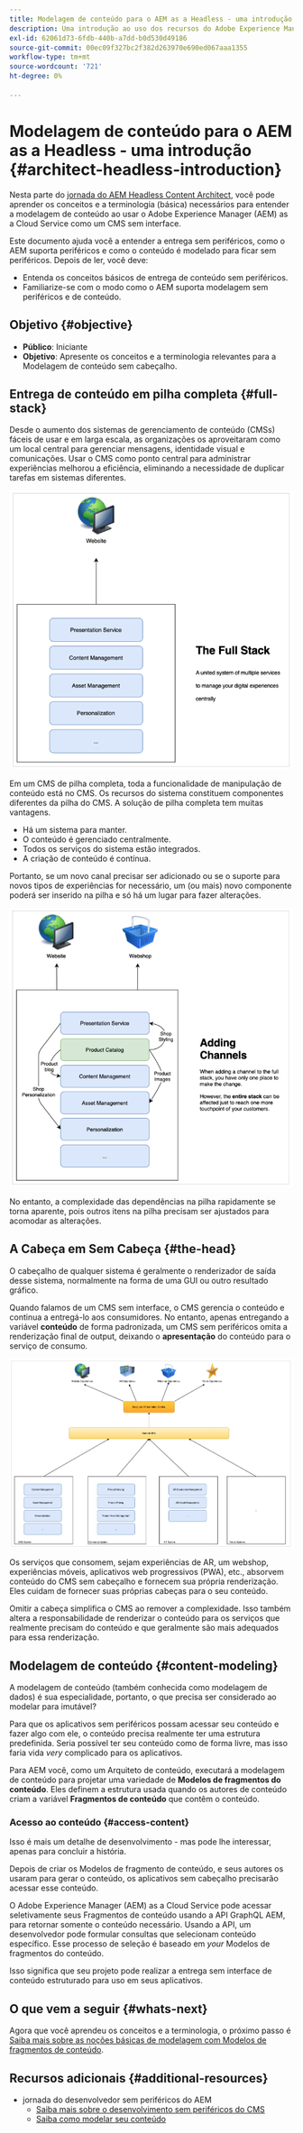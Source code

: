 ```yaml
---
title: Modelagem de conteúdo para o AEM as a Headless - uma introdução
description: Uma introdução ao uso dos recursos do Adobe Experience Manager as a Cloud Service as a Headless CMS para modelar o conteúdo do seu projeto.
exl-id: 62061d73-6fdb-440b-a7dd-b0d530d49186
source-git-commit: 00ec09f327bc2f382d263970e690ed067aaa1355
workflow-type: tm+mt
source-wordcount: '721'
ht-degree: 0%

---
```


# Modelagem de conteúdo para o AEM as a Headless - uma introdução {#architect-headless-introduction}

Nesta parte do [jornada do AEM Headless Content Architect](overview.md), você pode aprender os conceitos e a terminologia (básica) necessários para entender a modelagem de conteúdo ao usar o Adobe Experience Manager (AEM) as a Cloud Service como um CMS sem interface.

Este documento ajuda você a entender a entrega sem periféricos, como o AEM suporta periféricos e como o conteúdo é modelado para ficar sem periféricos. Depois de ler, você deve:

* Entenda os conceitos básicos de entrega de conteúdo sem periféricos.
* Familiarize-se com o modo como o AEM suporta modelagem sem periféricos e de conteúdo.

## Objetivo {#objective}

* **Público**: Iniciante
* **Objetivo**: Apresente os conceitos e a terminologia relevantes para a Modelagem de conteúdo sem cabeçalho.

## Entrega de conteúdo em pilha completa {#full-stack}

Desde o aumento dos sistemas de gerenciamento de conteúdo (CMSs) fáceis de usar e em larga escala, as organizações os aproveitaram como um local central para gerenciar mensagens, identidade visual e comunicações. Usar o CMS como ponto central para administrar experiências melhorou a eficiência, eliminando a necessidade de duplicar tarefas em sistemas diferentes.

![O CMS clássico de pilha completa](/help/journey-headless/developer/assets/full-stack.png)

Em um CMS de pilha completa, toda a funcionalidade de manipulação de conteúdo está no CMS. Os recursos do sistema constituem componentes diferentes da pilha do CMS. A solução de pilha completa tem muitas vantagens.

* Há um sistema para manter.
* O conteúdo é gerenciado centralmente.
* Todos os serviços do sistema estão integrados.
* A criação de conteúdo é contínua.

Portanto, se um novo canal precisar ser adicionado ou se o suporte para novos tipos de experiências for necessário, um (ou mais) novo componente poderá ser inserido na pilha e só há um lugar para fazer alterações.

![Adicionar um novo canal à pilha](/help/journey-headless/developer/assets/adding-channel.png)

No entanto, a complexidade das dependências na pilha rapidamente se torna aparente, pois outros itens na pilha precisam ser ajustados para acomodar as alterações.

## A Cabeça em Sem Cabeça {#the-head}

O cabeçalho de qualquer sistema é geralmente o renderizador de saída desse sistema, normalmente na forma de uma GUI ou outro resultado gráfico.

Quando falamos de um CMS sem interface, o CMS gerencia o conteúdo e continua a entregá-lo aos consumidores. No entanto, apenas entregando a variável **conteúdo** de forma padronizada, um CMS sem periféricos omita a renderização final de output, deixando o **apresentação** do conteúdo para o serviço de consumo.

![CMS sem periféricos](/help/journey-headless/developer/assets/headless-cms.png)

Os serviços que consomem, sejam experiências de AR, um webshop, experiências móveis, aplicativos web progressivos (PWA), etc., absorvem conteúdo do CMS sem cabeçalho e fornecem sua própria renderização. Eles cuidam de fornecer suas próprias cabeças para o seu conteúdo.

Omitir a cabeça simplifica o CMS ao remover a complexidade. Isso também altera a responsabilidade de renderizar o conteúdo para os serviços que realmente precisam do conteúdo e que geralmente são mais adequados para essa renderização.

## Modelagem de conteúdo {#content-modeling}

A modelagem de conteúdo (também conhecida como modelagem de dados) é sua especialidade, portanto, o que precisa ser considerado ao modelar para imutável?

Para que os aplicativos sem periféricos possam acessar seu conteúdo e fazer algo com ele, o conteúdo precisa realmente ter uma estrutura predefinida. Seria possível ter seu conteúdo como de forma livre, mas isso faria vida *very* complicado para os aplicativos.

Para AEM você, como um Arquiteto de conteúdo, executará a modelagem de conteúdo para projetar uma variedade de **Modelos de fragmentos do conteúdo**. Eles definem a estrutura usada quando os autores de conteúdo criam a variável **Fragmentos de conteúdo** que contêm o conteúdo.

### Acesso ao conteúdo {#access-content}

Isso é mais um detalhe de desenvolvimento - mas pode lhe interessar, apenas para concluir a história.

Depois de criar os Modelos de fragmento de conteúdo, e seus autores os usaram para gerar o conteúdo, os aplicativos sem cabeçalho precisarão acessar esse conteúdo.

O Adobe Experience Manager (AEM) as a Cloud Service pode acessar seletivamente seus Fragmentos de conteúdo usando a API GraphQL AEM, para retornar somente o conteúdo necessário. Usando a API, um desenvolvedor pode formular consultas que selecionam conteúdo específico. Esse processo de seleção é baseado em *your* Modelos de fragmentos do conteúdo.

Isso significa que seu projeto pode realizar a entrega sem interface de conteúdo estruturado para uso em seus aplicativos.

## O que vem a seguir {#whats-next}

Agora que você aprendeu os conceitos e a terminologia, o próximo passo é [Saiba mais sobre as noções básicas de modelagem com Modelos de fragmentos de conteúdo](basics.md).

## Recursos adicionais {#additional-resources}

* jornada do desenvolvedor sem periféricos do AEM
   * [Saiba mais sobre o desenvolvimento sem periféricos do CMS](/help/journey-headless/developer/learn-about.md)
   * [Saiba como modelar seu conteúdo](/help/journey-headless/developer/model-your-content.md)
